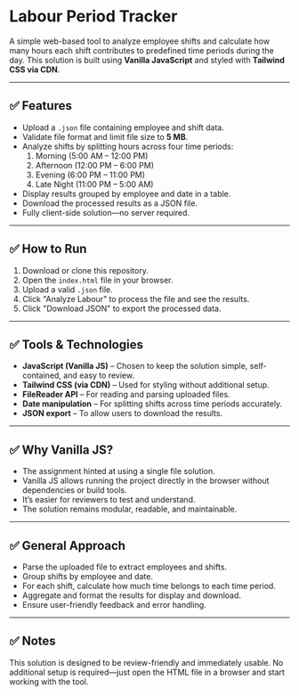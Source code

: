# Labour Period Tracker

A simple web-based tool to analyze employee shifts and calculate how many hours each shift contributes to predefined time periods during the day. This solution is built using **Vanilla JavaScript** and styled with **Tailwind CSS via CDN**.

---

## ✅ Features

- Upload a `.json` file containing employee and shift data.
- Validate file format and limit file size to **5 MB**.
- Analyze shifts by splitting hours across four time periods:
  1. Morning (5:00 AM – 12:00 PM)
  2. Afternoon (12:00 PM – 6:00 PM)
  3. Evening (6:00 PM – 11:00 PM)
  4. Late Night (11:00 PM – 5:00 AM)
- Display results grouped by employee and date in a table.
- Download the processed results as a JSON file.
- Fully client-side solution—no server required.

---

## ✅ How to Run

1. Download or clone this repository.
2. Open the `index.html` file in your browser.
3. Upload a valid `.json` file.
4. Click "Analyze Labour" to process the file and see the results.
5. Click "Download JSON" to export the processed data.

---

## ✅ Tools & Technologies

- **JavaScript (Vanilla JS)** – Chosen to keep the solution simple, self-contained, and easy to review.
- **Tailwind CSS (via CDN)** – Used for styling without additional setup.
- **FileReader API** – For reading and parsing uploaded files.
- **Date manipulation** – For splitting shifts across time periods accurately.
- **JSON export** – To allow users to download the results.

---

## ✅ Why Vanilla JS?

- The assignment hinted at using a single file solution.
- Vanilla JS allows running the project directly in the browser without dependencies or build tools.
- It’s easier for reviewers to test and understand.
- The solution remains modular, readable, and maintainable.

---

## ✅ General Approach

- Parse the uploaded file to extract employees and shifts.
- Group shifts by employee and date.
- For each shift, calculate how much time belongs to each time period.
- Aggregate and format the results for display and download.
- Ensure user-friendly feedback and error handling.

---

## ✅ Notes

This solution is designed to be review-friendly and immediately usable. No additional setup is required—just open the HTML file in a browser and start working with the tool.

